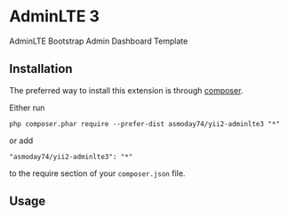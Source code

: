 AdminLTE 3
==========
AdminLTE Bootstrap Admin Dashboard Template

Installation
------------

The preferred way to install this extension is through [composer](https://getcomposer.org/download/).

Either run

```
php composer.phar require --prefer-dist asmoday74/yii2-adminlte3 "*"
```

or add

```
"asmoday74/yii2-adminlte3": "*"
```

to the require section of your `composer.json` file.


Usage
-----
